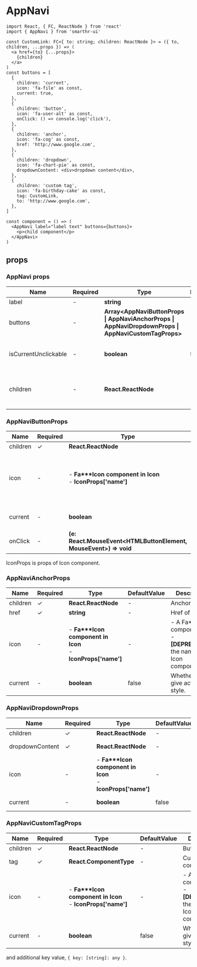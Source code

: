 # AppNavi

```tsx
import React, { FC, ReactNode } from 'react'
import { AppNavi } from 'smarthr-ui'

const CustomLink: FC<{ to: string; children: ReactNode }> = ({ to, children, ...props }) => (
  <a href={to} {...props}>
    {children}
  </a>
)
const buttons = [
  {
    children: 'current',
    icon: 'fa-file' as const,
    current: true,
  },
  {
    children: 'button',
    icon: 'fa-user-alt' as const,
    onClick: () => console.log('click'),
  },
  {
    children: 'anchor',
    icon: 'fa-cog' as const,
    href: 'http://www.google.com',
  },
  {
    children: 'dropdown',
    icon: 'fa-chart-pie' as const,
    dropdownContent: <div>dropdown content</div>,
  },
  {
    children: 'custom tag',
    icon: 'fa-birthday-cake' as const,
    tag: CustomLink,
    to: 'http://www.google.com',
  },
]

const component = () => (
  <AppNavi label="label text" buttons={buttons}>
    <p>child component</p>
  </AppNavi>
)
```

## props

### AppNavi props

| Name                 | Required | Type                                                                                                 | DefaultValue | Description                                      |
| -------------------- | -------- | ---------------------------------------------------------------------------------------------------- | ------------ | ------------------------------------------------ |
| label                | -        | **string**                                                                                           | -            | Label text.                                      |
| buttons              | -        | **Array<AppNaviButtonProps \| AppNaviAnchorProps \| AppNaviDropdownProps \| AppNaviCustomTagProps>** | -            | Button props array                               |
| isCurrentUnclickable | -        | **boolean**                                                                                          | false        | Whether to make current unclickable.             |
| children             | -        | **React.ReactNode**                                                                                  | -            | Element to be additionally displayed in AppNavi. |

### AppNaviButtonProps

| Name     | Required | Type                                                               | DefaultValue | Description                                                                        |
| -------- | -------- | ------------------------------------------------------------------ | ------------ | ---------------------------------------------------------------------------------- |
| children | ✓        | **React.ReactNode**                                                | -            | Button text.                                                                       |
| icon     | -        | - **Fa\*\*\*Icon component in Icon**<br /> - **IconProps['name']** | -            | - A Fa\*\*\*Icon component<br />- **\[DEPRECATED\]** the name of a Icon component. |
| current  | -        | **boolean**                                                        | false        | Whether to give active style.                                                      |
| onClick  | -        | **(e: React.MouseEvent<HTMLButtonElement, MouseEvent>) => void**   | -            | Button's click handler.                                                            |

IconProps is props of Icon component.

### AppNaviAnchorProps

| Name     | Required | Type                                                               | DefaultValue | Description                                                                        |
| -------- | -------- | ------------------------------------------------------------------ | ------------ | ---------------------------------------------------------------------------------- |
| children | ✓        | **React.ReactNode**                                                | -            | Anchor text.                                                                       |
| href     | ✓        | **string**                                                         | -            | Href of anchor.                                                                    |
| icon     | -        | - **Fa\*\*\*Icon component in Icon**<br /> - **IconProps['name']** | -            | - A Fa\*\*\*Icon component<br />- **\[DEPRECATED\]** the name of a Icon component. |
| current  | -        | **boolean**                                                        | false        | Whether to give active style.                                                      |

### AppNaviDropdownProps

| Name            | Required | Type                                                               | DefaultValue | Description                                                                        |
| --------------- | -------- | ------------------------------------------------------------------ | ------------ | ---------------------------------------------------------------------------------- |
| children        | ✓        | **React.ReactNode**                                                | -            | Button text.                                                                       |
| dropdownContent | ✓        | **React.ReactNode**                                                | -            | Content of DropdownContent.                                                        |
| icon            | -        | - **Fa\*\*\*Icon component in Icon**<br /> - **IconProps['name']** | -            | - A Fa\*\*\*Icon component<br />- **\[DEPRECATED\]** the name of a Icon component. |
| current         | -        | **boolean**                                                        | false        | Whether to give active style.                                                      |

### AppNaviCustomTagProps

| Name     | Required | Type                                                               | DefaultValue | Description                                                                        |
| -------- | -------- | ------------------------------------------------------------------ | ------------ | ---------------------------------------------------------------------------------- |
| children | ✓        | **React.ReactNode**                                                | -            | Button text.                                                                       |
| tag      | ✓        | **React.ComponentType<any>**                                       | -            | Custom tag component.                                                              |
| icon     | -        | - **Fa\*\*\*Icon component in Icon**<br /> - **IconProps['name']** | -            | - A Fa\*\*\*Icon component<br />- **\[DEPRECATED\]** the name of a Icon component. |
| current  | -        | **boolean**                                                        | false        | Whether to give active style.                                                      |

and additional key value, `{ key: [string]: any }`.
